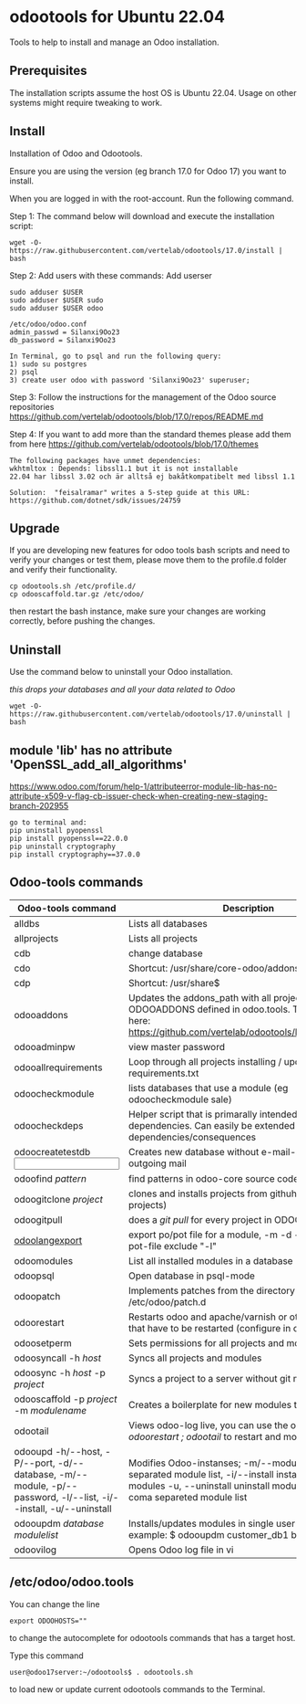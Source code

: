 # odootools for Ubuntu 22.04

Tools to help to install and manage an Odoo installation.

## Prerequisites

The installation scripts assume the host OS is Ubuntu 22.04. Usage on other
systems might require tweaking to work.

## Install

Installation of Odoo and Odootools.

Ensure you are using the version (eg branch 17.0 for Odoo 17) you want to install.

When you are logged in with the root-account. Run the following command.

Step 1: The command below will download and execute the installation script:
```
wget -O- https://raw.githubusercontent.com/vertelab/odootools/17.0/install | bash
```

Step 2: Add users with these commands:
Add userser
```
sudo adduser $USER
sudo adduser $USER sudo
sudo adduser $USER odoo

/etc/odoo/odoo.conf
admin_passwd = Silanxi9Oo23
db_password = Silanxi9Oo23

In Terminal, go to psql and run the following query:
1) sudo su postgres
2) psql
3) create user odoo with password 'Silanxi9Oo23' superuser;

```
Step 3: Follow the instructions for the management of the Odoo source repositories
https://github.com/vertelab/odootools/blob/17.0/repos/README.md

Step 4: If you want to add more than the standard themes please add them from here
https://github.com/vertelab/odootools/blob/17.0/themes

```
The following packages have unmet dependencies:
wkhtmltox : Depends: libssl1.1 but it is not installable
22.04 har libssl 3.02 och är alltså ej bakåtkompatibelt med libssl 1.1

Solution:  "feisalramar" writes a 5-step guide at this URL: https://github.com/dotnet/sdk/issues/24759
```

## Upgrade

If you are developing new features for odoo tools bash scripts and need to verify your changes
or test them, please move them to the profile.d folder and verify their functionality.

```
cp odootools.sh /etc/profile.d/
cp odooscaffold.tar.gz /etc/odoo/
```

then restart the bash instance, make sure your changes are working correctly, before pushing the changes.

## Uninstall

Use the command below to uninstall your Odoo installation.

*this drops your databases and all your data related to Odoo*
```
wget -O- https://raw.githubusercontent.com/vertelab/odootools/17.0/uninstall | bash
```

## module 'lib' has no attribute 'OpenSSL_add_all_algorithms'
https://www.odoo.com/forum/help-1/attributeerror-module-lib-has-no-attribute-x509-v-flag-cb-issuer-check-when-creating-new-staging-branch-202955
```
go to terminal and:
pip uninstall pyopenssl
pip install pyopenssl==22.0.0
pip uninstall cryptography
pip install cryptography==37.0.0
```

## Odoo-tools commands

Odoo-tools command |Description
--- | ---
 alldbs                    | Lists all databases
 allprojects               | Lists all projects
 cdb                       | change database
 cdo                       | Shortcut: /usr/share/core-odoo/addons$
 cdp                       | Shortcut: /usr/share$
 odooaddons                | Updates the addons_path with all project according to ODOOADDONS defined in odoo.tools. These are stored here: https://github.com/vertelab/odootools/blob/17.0/repos/
 odooadminpw               | view master password
 odooallrequirements       | Loop through all projects installing / updating requirements.txt
 odoocheckmodule   <module>        | lists databases that use a module (eg odoocheckmodule sale)
 odoocheckdeps             | Helper script that is primarally intended to find missing dependencies. Can easily be extended to also show dependencies/consequences
 odoocreatetestdb <database name> <input file or stdin> | Creates new database without e-mail-settings for outgoing mail
 odoofind *pattern*        | find patterns in odoo-core source code
 odoogitclone *project*    | clones and installs projects from githuh (vertel-projects)
 odoogitpull    | does a *git pull* for every project in ODOOADDONS
 [odoolangexport](https://github.com/vertelab/odootools/blob/17.0/odoolangexport.pdf)    | export po/pot file for a module, -m <module> -d <database> -l <language>. To export a pot-file exclude "-l"
 odoomodules <database>    | List all installed modules in a database
 odoopsql <database>       | Open database in psql-mode
 odoopatch                 | Implements patches from the directory /etc/odoo/patch.d
 odoorestart               | Restarts odoo and apache/varnish or other systems that have to be restarted (configure in odoo.tools)
 odoosetperm               | Sets permissions for all projects and modules
 odoosyncall -h *host*     | Syncs all projects and modules
 odoosync -h *host* -p *project* | Syncs a project to a server without git meta data
 odooscaffold -p *project* -m *modulename* | Creates a boilerplate for new modules to work from
 odootail                  | Views odoo-log live, you can use the one-liner *odoorestart ; odootail* to restart and monitor odoo
odooupd -h/--host, -P/--port, -d/--database, -m/--module, -p/--password, -l/--list, -i/--install, -u/--uninstall | Modifies Odoo-instanses; -m/--module=	comma separated  module list, -i/--install	install or upgrade modules  -u, --uninstall	uninstall modules, -c/--check coma separeted module list
odooupdm *database* *modulelist*      | Installs/updates modules in single user mode. For example: $ odooupdm customer_db1 base
 odoovilog                 | Opens Odoo log file in vi


 ## /etc/odoo/odoo.tools
 You can change the line
 ```
 export ODOOHOSTS=""
 ```
 to change the autocomplete for odootools commands that has a target host.

Type this command
 ```
user@odoo17server:~/odootools$ . odootools.sh
 ```
to load new or update current odootools commands to the Terminal.

